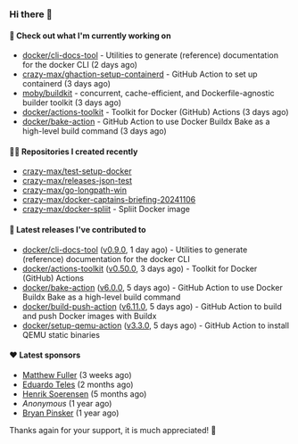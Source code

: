 ### Hi there 👋

#### 👷 Check out what I'm currently working on

- [docker/cli-docs-tool](https://github.com/docker/cli-docs-tool) - Utilities to generate (reference) documentation for the docker CLI (2 days ago)
- [crazy-max/ghaction-setup-containerd](https://github.com/crazy-max/ghaction-setup-containerd) - GitHub Action to set up containerd (3 days ago)
- [moby/buildkit](https://github.com/moby/buildkit) - concurrent, cache-efficient, and Dockerfile-agnostic builder toolkit (3 days ago)
- [docker/actions-toolkit](https://github.com/docker/actions-toolkit) - Toolkit for Docker (GitHub) Actions (3 days ago)
- [docker/bake-action](https://github.com/docker/bake-action) - GitHub Action to use Docker Buildx Bake as a high-level build command (3 days ago)

#### 👨‍💻 Repositories I created recently

- [crazy-max/test-setup-docker](https://github.com/crazy-max/test-setup-docker)
- [crazy-max/releases-json-test](https://github.com/crazy-max/releases-json-test)
- [crazy-max/go-longpath-win](https://github.com/crazy-max/go-longpath-win)
- [crazy-max/docker-captains-briefing-20241106](https://github.com/crazy-max/docker-captains-briefing-20241106)
- [crazy-max/docker-spliit](https://github.com/crazy-max/docker-spliit) - Spliit Docker image

#### 🚀 Latest releases I've contributed to

- [docker/cli-docs-tool](https://github.com/docker/cli-docs-tool) ([v0.9.0](https://github.com/docker/cli-docs-tool/releases/tag/v0.9.0), 1 day ago) - Utilities to generate (reference) documentation for the docker CLI
- [docker/actions-toolkit](https://github.com/docker/actions-toolkit) ([v0.50.0](https://github.com/docker/actions-toolkit/releases/tag/v0.50.0), 3 days ago) - Toolkit for Docker (GitHub) Actions
- [docker/bake-action](https://github.com/docker/bake-action) ([v6.0.0](https://github.com/docker/bake-action/releases/tag/v6.0.0), 5 days ago) - GitHub Action to use Docker Buildx Bake as a high-level build command
- [docker/build-push-action](https://github.com/docker/build-push-action) ([v6.11.0](https://github.com/docker/build-push-action/releases/tag/v6.11.0), 5 days ago) - GitHub Action to build and push Docker images with Buildx
- [docker/setup-qemu-action](https://github.com/docker/setup-qemu-action) ([v3.3.0](https://github.com/docker/setup-qemu-action/releases/tag/v3.3.0), 5 days ago) - GitHub Action to install QEMU static binaries

#### ❤️ Latest sponsors
- [Matthew Fuller](https://github.com/mathematics333) (3 weeks ago)
- [Eduardo Teles](https://github.com/eduardoteles17) (2 months ago)
- [Henrik Soerensen](https://github.com/hsoerensen) (5 months ago)
- _Anonymous_ (1 year ago)
- [Bryan Pinsker](https://github.com/BryanPinsker) (1 year ago)

Thanks again for your support, it is much appreciated! 🙏
